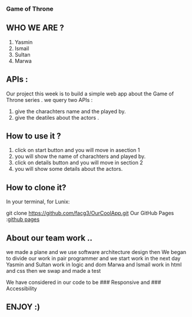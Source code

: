 ### Game of Throne

 ## WHO WE ARE ?
 
1. Yasmin 
2. Ismail
3. Sultan 
4. Marwa

 ## APIs :

Our project this week is to build a simple web app about the Game of Throne series . we query  two APIs :
1. give the charachters name and the played by.
2. give the deatiles about the actors .
  
 ## How to use it ?

1. click on start button and you will move in asection 1 
2. you will show the name of charachters and played by.
3. click on details button and you will move in section 2
4. you will show some details about the actors.

  
 ## How to clone it?

In your terminal, for Lunix:

git clone https://github.com/facg3/OurCoolApp.git
Our GitHub Pages :[github pages](https://facg3.github.io/OurCoolApp/.)
 
 ## About our team work ..

  we made a plane and we use software architecture design 
  then We began to divide our work in pair programmer and we start work in the next day
  Yasmin and Sultan work in logic and dom
  Marwa and Ismail work in html and css
  then we swap and made a test

 We have considered in our code to be ### Responsive and ### Accessibility

 ## ENJOY :) 


